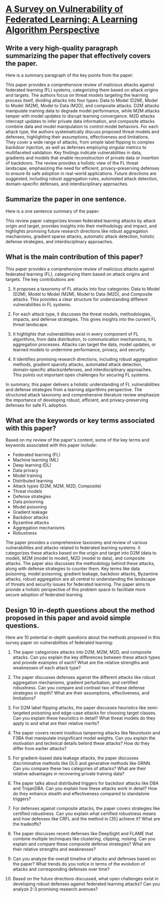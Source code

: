 # [A Survey on Vulnerability of Federated Learning: A Learning Algorithm   Perspective](https://arxiv.org/abs/2311.16065)

## Write a very high-quality paragraph summarizing the paper that effectively covers the paper.

 Here is a summary paragraph of the key points from the paper:

This paper provides a comprehensive review of malicious attacks against federated learning (FL) systems, categorizing them based on attack origins and targets. The authors focus on threat models targeting the learning process itself, dividing attacks into four types: Data to Model (D2M), Model to Model (M2M), Model to Data (M2D), and composite attacks. D2M attacks manipulate training data to degrade model performance, while M2M attacks tamper with model updates to disrupt learning convergence. M2D attacks intercept updates to infer private data information, and composite attacks combine data and model manipulation to control model behaviors. For each attack type, the authors systematically discuss proposed threat models and defenses, highlighting their assumptions, effectiveness and limitations. They cover a wide range of attacks, from simple label flipping to complex backdoor injection, as well as defenses employing singular metrics to multifaceted validation. Key findings indicate vulnerabilities in data, gradients and models that enable reconstruction of private data or insertion of backdoors. The review provides a holistic view of the FL threat landscape, emphasizing the need for efficient, privacy-preserving defenses to ensure its safe adoption in real-world applications. Future directions are suggested, including robust aggregation rules, automated attack detection, domain-specific defenses, and interdisciplinary approaches.


## Summarize the paper in one sentence.

 Here is a one sentence summary of the paper:

This review paper categorizes known federated learning attacks by attack origin and target, provides insights into their methodology and impact, and highlights promising future research directions like robust aggregation mechanisms, gradient sparse attacks, automatic attack detection, holistic defense strategies, and interdisciplinary approaches.


## What is the main contribution of this paper?

 This paper provides a comprehensive review of malicious attacks against federated learning (FL), categorizing them based on attack origins and targets. The key contributions are:

1) It proposes a taxonomy of FL attacks into four categories: Data to Model (D2M), Model to Model (M2M), Model to Data (M2D), and Composite attacks. This provides a clear structure for understanding different vulnerabilities in FL systems.

2) For each attack type, it discusses the threat models, methodologies, impacts, and defense strategies. This gives insights into the current FL threat landscape.

3) It highlights that vulnerabilities exist in every component of FL algorithms, from data distribution, to communication mechanisms, to aggregation processes. Attacks can target the data, model updates, or learned models to undermine performance, privacy, and security.

4) It identifies promising research directions, including robust aggregation methods, gradient sparsity attacks, automated attack detection, domain-specific attacks/defenses, and interdisciplinary approaches. This points out important open challenges for securing FL systems.

In summary, this paper delivers a holistic understanding of FL vulnerabilities and defense strategies from a learning algorithms perspective. The structured attack taxonomy and comprehensive literature review emphasize the importance of developing robust, efficient, and privacy-preserving defenses for safe FL adoption.


## What are the keywords or key terms associated with this paper?

 Based on my review of the paper's content, some of the key terms and keywords associated with this paper include:

- Federated learning (FL)
- Machine learning (ML) 
- Deep learning (DL)
- Data privacy 
- Model training
- Distributed learning
- Attack types (D2M, M2M, M2D, Composite)
- Threat models
- Defense strategies
- Data poisoning
- Model poisoning  
- Gradient leakage
- Backdoor attacks
- Byzantine attacks
- Aggregation mechanisms
- Robustness

The paper provides a comprehensive taxonomy and review of various vulnerabilities and attacks related to federated learning systems. It categorizes these attacks based on the origin and target into D2M (data to model), M2M (model to model), M2D (model to data), and composite attacks. The paper also discusses the methodology behind these attacks, along with defense strategies to counter them. Key terms like data poisoning, model poisoning, gradient leakage, backdoor attacks, Byzantine attacks, robust aggregation are all central to understanding the landscape of threats and security issues for federated learning. The paper aims to provide a holistic perspective of this problem space to facilitate more secure adoption of federated learning.


## Design 10 in-depth questions about the method proposed in this paper and avoid simple questions.

 Here are 10 potential in-depth questions about the methods proposed in this survey paper on vulnerabilities of federated learning:

1. The paper categorizes attacks into D2M, M2M, M2D, and composite attacks. Can you explain the key differences between these attack types and provide examples of each? What are the relative strengths and weaknesses of each attack type?

2. The paper discusses defenses against the different attacks like robust aggregation mechanisms, gradient perturbation, and certified robustness. Can you compare and contrast two of these defense strategies in depth? What are their assumptions, effectiveness, and limitations? 

3. For D2M label flipping attacks, the paper discusses heuristics like semi-targeted poisoning and edge-case attacks for choosing target classes. Can you explain these heuristics in detail? What threat models do they apply to and what are their relative merits?

4. The paper covers recent insidious tampering attacks like Neurotoxin and F3BA that manipulate insignificant model weights. Can you explain the motivation and technical details behind these attacks? How do they differ from earlier attacks?  

5. For gradient-based data leakage attacks, the paper discusses discriminative methods like DLG and generative methods like GRNN. Can you compare these two categories of attacks? What are their relative advantages in recovering private training data?

6. The paper talks about distributed triggers for backdoor attacks like DBA and TrojanDBA. Can you explain how these attacks work in detail? How do they enhance stealth and effectiveness compared to standalone triggers?

7. For defenses against composite attacks, the paper covers strategies like certified robustness. Can you explain what certified robustness means and how defenses like CRFL and the method in [35] achieve it? What are the tradeoffs?

8. The paper discusses recent defenses like DeepSight and FLAME that combine multiple techniques like clustering, clipping, noising. Can you explain and compare these composite defense strategies? What are their relative strengths and weaknesses?

9. Can you analyze the overall timeline of attacks and defenses based on the paper? What trends do you notice in terms of the evolution of attacks and corresponding defenses over time?

10. Based on the future directions discussed, what open challenges exist in developing robust defenses against federated learning attacks? Can you analyze 2-3 promising research avenues?

